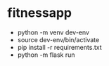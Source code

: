 # fitnessapp
- python -m venv dev-env
- source dev-env/bin/activate
- pip install -r requirements.txt
- python -m flask run
